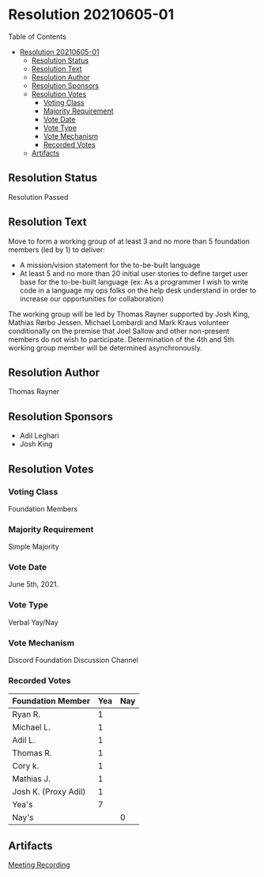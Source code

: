 # Resolution 20210605-01

Table of Contents

- [Resolution 20210605-01](#resolution-20210605-01)
  - [Resolution Status](#resolution-status)
  - [Resolution Text](#resolution-text)
  - [Resolution Author](#resolution-author)
  - [Resolution Sponsors](#resolution-sponsors)
  - [Resolution Votes](#resolution-votes)
    - [Voting Class](#voting-class)
    - [Majority Requirement](#majority-requirement)
    - [Vote Date](#vote-date)
    - [Vote Type](#vote-type)
    - [Vote Mechanism](#vote-mechanism)
    - [Recorded Votes](#recorded-votes)
  - [Artifacts](#artifacts)

## Resolution Status

Resolution Passed

## Resolution Text

Move to form a working group of at least 3 and no more than 5 foundation members (led by 1) to deliver:

- A mission/vision statement for the to-be-built language
- At least 5 and no more than 20 initial user stories to define target user base for the to-be-built language (ex: As a programmer I wish to write code in a language my ops folks on the help desk understand in order to increase our opportunities for collaboration)

The working group will be led by Thomas Rayner supported by Josh King, Mathias Rørbo Jessen.
Michael Lombardi and Mark Kraus volunteer conditionally on the premise that Joel Sallow and other non-present members do not wish to participate.
Determination of the 4th and 5th working group member will be determined asynchronously.

## Resolution Author

Thomas Rayner

## Resolution Sponsors

- Adil Leghari
- Josh King

## Resolution Votes

### Voting Class

Foundation Members

### Majority Requirement

Simple Majority

### Vote Date

June 5th, 2021.

### Vote Type

Verbal Yay/Nay

### Vote Mechanism

Discord Foundation Discussion Channel

### Recorded Votes

| Foundation Member    | Yea | Nay |
|----------------------|-----|-----|
| Ryan R.              | 1   |     |
| Michael L.           | 1   |     |
| Adil L.              | 1   |     |
| Thomas R.            | 1   |     |
| Cory k.              | 1   |     |
| Mathias J.           | 1   |     |
| Josh K. (Proxy Adil) | 1   |     |
| Yea's                | 7   |     |
| Nay's                |     | 0   |

## Artifacts

[Meeting Recording](https://github.com/markekraus/psharp/releases/download/2021-06-05-General-Session/2021-06-05-General-Session.wav)
